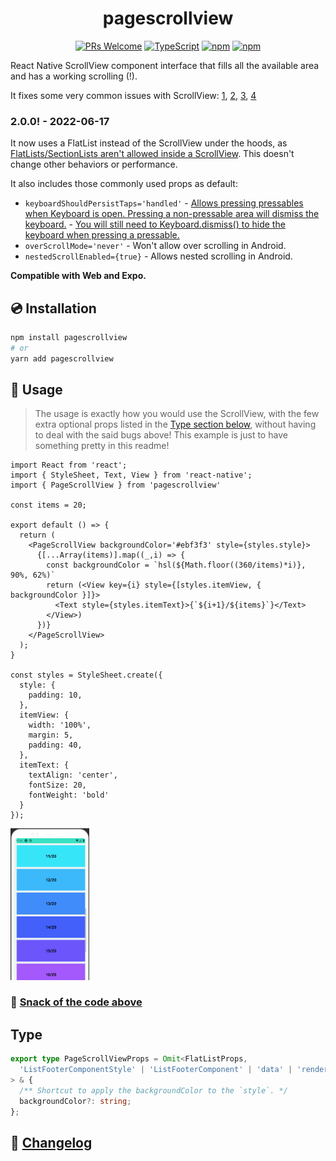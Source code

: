 
<h1 align="center">
  <!-- <img src=".logo.png" alt=pagescrollview/><br/> -->
  pagescrollview
</h1>

<div align="center">

[![PRs Welcome](https://img.shields.io/badge/PRs-welcome-brightgreen.svg?style=flat-square)](http://makeapullrequest.com)
[![TypeScript](https://badgen.net/npm/types/env-var)](http://www.typescriptlang.org/)
[![npm](https://img.shields.io/npm/v/pagescrollview)](https://www.npmjs.com/package/pagescrollview)
[![npm](https://img.shields.io/npm/dm/pagescrollview)](https://www.npmjs.com/package/pagescrollview)
</div>

React Native ScrollView component interface that fills all the available area and has a working scrolling (!).

It fixes some very common issues with ScrollView: [1](https://github.com/facebook/react-native/issues/4099#issuecomment-307541206), [2](https://stackoverflow.com/questions/34880660/react-native-children-of-scrollview-wont-fill-full-height), [3](https://stackoverflow.com/questions/46805135/scrollview-with-flex-1-makes-it-un-scrollable), [4](https://github.com/facebook/react-native/issues/3825)

### 2.0.0! - 2022-06-17
It now uses a FlatList instead of the ScrollView under the hoods, as [FlatLists/SectionLists aren't allowed inside a ScrollView](https://stackoverflow.com/q/58243680/10247962). This doesn't change other behaviors or performance.



It also includes those commonly used props as default:

* `keyboardShouldPersistTaps='handled'` - [Allows pressing pressables when Keyboard is open. Pressing a non-pressable area will dismiss the keyboard.](https://stackoverflow.com/a/57941568/10247962) - [You will still need to Keyboard.dismiss() to hide the keyboard when pressing a pressable.](https://stackoverflow.com/a/39772206/10247962)
* `overScrollMode='never'` - Won't allow over scrolling in Android.
* `nestedScrollEnabled={true}` - Allows nested scrolling in Android.

**Compatible with Web and Expo.**


## 💿 Installation
```bash
npm install pagescrollview
# or
yarn add pagescrollview
```


## 📖 Usage

> The usage is exactly how you would use the ScrollView, with the few extra optional props listed in the [Type section below](#type), without having to deal with the said bugs above! This example is just to have something pretty in this readme!

```tsx
import React from 'react';
import { StyleSheet, Text, View } from 'react-native';
import { PageScrollView } from 'pagescrollview'

const items = 20;

export default () => {
  return (
    <PageScrollView backgroundColor='#ebf3f3' style={styles.style}>
      {[...Array(items)].map((_,i) => {
        const backgroundColor = `hsl(${Math.floor((360/items)*i)}, 90%, 62%)`
        return (<View key={i} style={[styles.itemView, { backgroundColor }]}>
          <Text style={styles.itemText}>{`${i+1}/${items}`}</Text>
        </View>)
      })}
    </PageScrollView>
  );
}

const styles = StyleSheet.create({
  style: {
    padding: 10,
  },
  itemView: {
    width: '100%',
    margin: 5,
    padding: 40,
  },
  itemText: {
    textAlign: 'center',
    fontSize: 20,
    fontWeight: 'bold'
  }
});
```

<img src="./resources/README/example.png" width="25%" height="25%" />

### 🍟 [Snack of the code above](https://snack.expo.io/@srbrahma/887706)
<!-- also in https://expo.io/@srbrahma/pagescrollview but snack seems better -->
## Type
```ts
export type PageScrollViewProps = Omit<FlatListProps,
  'ListFooterComponentStyle' | 'ListFooterComponent' | 'data' | 'renderItem' | 'keyExtractor'
> & {
  /** Shortcut to apply the backgroundColor to the `style`. */
  backgroundColor?: string;
};
```
## 📰 [Changelog](CHANGELOG.md)
